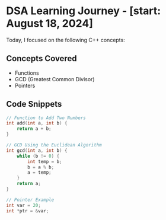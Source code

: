 # DSA Learning Journey - [start: August 18, 2024]

Today, I focused on the following C++ concepts:

## Concepts Covered
- Functions
- GCD (Greatest Common Divisor)
- Pointers

## Code Snippets

```cpp
// Function to Add Two Numbers
int add(int a, int b) {
    return a + b;
}

// GCD Using the Euclidean Algorithm
int gcd(int a, int b) {
    while (b != 0) {
        int temp = b;
        b = a % b;
        a = temp;
    }
    return a;
}

// Pointer Example
int var = 20;
int *ptr = &var;
